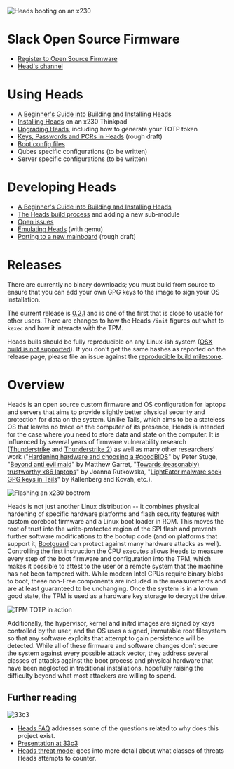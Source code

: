 ![Heads booting on an x230](images/Heads_booting_on_an_x230.jpg)

Slack Open Source Firmware
===
* [Register to Open Source Firmware](https://slack.osfw.dev/)
* [Head's channel](https://osfw.slack.com/archives/C92MNSRC1)

Using Heads
===
* [A Beginner's Guide into Building and Installing Heads](/Beginner-Installation-Guide)
* [Installing Heads](/Installing-Heads) on an x230 Thinkpad
* [Upgrading Heads](/Upgrading), including how to generate your TOTP token
* [Keys, Passwords and PCRs in Heads](/Keys) (rough draft)
* [Boot config files](/Boot)
* Qubes specific configurations (to be written)
* Server specific configurations (to be written)

Developing Heads
===
* [A Beginner's Guide into Building and Installing Heads](/Beginner-Installation-Guide)
* [The Heads build process](/Building) and adding a new sub-module
* [Open issues](https://github.com/osresearch/heads/issues)
* [Emulating Heads](/Emulating-Heads) (with qemu)
* [Porting to a new mainboard](/Porting) (rough draft)

Releases
===
There are currently no binary downloads; you must build from source to ensure that you can add your own GPG keys to the image to sign your OS installation.

The current release is [0.2.1](https://github.com/osresearch/heads/releases/tag/v0.2.1) and is one of the first that is close to usable for other users.  There are changes to how the Heads `/init` figures out what to `kexec` and how it interacts with the TPM.

Heads buils should be fully reproducible on any Linux-ish system ([OSX build is not supported](https://github.com/osresearch/heads/issues/96)).  If you don't get the same hashes as reported on the release page, please file an issue against the [reproducible build milestone](https://github.com/osresearch/heads/milestone/1).


Overview
===
Heads is an open source custom firmware and OS configuration for laptops
and servers that aims to provide slightly better physical security and
protection for data on the system. Unlike Tails, which aims to be a
stateless OS that leaves no trace on the computer of its presence, Heads
is intended for the case where you need to store data and state on the
computer.  It is influenced by several years of firmware vulnerability
research ([Thunderstrike](https://trmm.net/Thunderstrike) and [Thunderstrike 2](https://trmm.net/Thunderstrike_2)) as well as many
other researchers' work ("[Hardening hardware and choosing a #goodBIOS](https://media.ccc.de/v/30C3_-_5529_-_en_-_saal_2_-_201312271830_-_hardening_hardware_and_choosing_a_goodbios_-_peter_stuge#t=2372)" by Peter Stuge,
"[Beyond anti evil maid](https://media.ccc.de/v/32c3-7343-beyond_anti_evil_maid)" by Matthew Garret,
"[Towards (reasonably) trustworthy x86 laptops](http://www.theregister.co.uk/2015/12/31/rutkowska_talks_on_intel_x86_security_issues/)"
by Joanna Rutkowska,
"[LightEater malware seek GPG keys in Tails](http://www.theregister.co.uk/2015/03/19/cansecwest_talk_bioses_hack/)"
by Kallenberg and Kovah, etc.).

![Flashing an x230 bootrom](images/Flashing_an_x230_bootrom.jpg)

Heads is not just another Linux distribution -- it combines physical
hardening of specific hardware platforms and flash security features with
custom coreboot firmware and a Linux boot loader in ROM.  This moves
the root of trust into the write-protected region of the SPI flash and
prevents further software modifications to the bootup code (and on
platforms that support it, [Bootguard](https://trmm.net/Bootguard) can
protect against many hardware attacks as well).  Controlling the
first instruction the CPU executes allows Heads to measure every step of
the boot firmware and configuration into the TPM, which makes it possible
to attest to the user or a remote system that the machine has not been
tampered with.
While modern Intel CPUs require binary blobs to boot, these non-Free
components are included in the measurements and are at least guaranteed
to be unchanging.  Once the system is in a known good state, the TPM is
used as a hardware key storage to decrypt the drive.

![TPM TOTP in action](images/TPM_TOTP_in_action.jpg)

Additionally, the hypervisor, kernel and initrd images are signed by
keys controlled by the user, and the OS uses a signed, immutable root
filesystem so that any software exploits that attempt to gain persistence
will be detected.  While all of these firmware and software changes don't
secure the system against every possible attack vector, they address
several classes of attacks against the boot process and physical hardware
that have been neglected in traditional installations, hopefully raising
the difficulty beyond what most attackers are willing to spend.

Further reading
---
![33c3](images/33c3.jpg)

* [Heads FAQ](https://trmm.net/Heads_FAQ) addresses some of the questions related to why does this project exist.
* [Presentation at 33c3](https://trmm.net/Heads_33c3)
* [Heads threat model](https://trmm.net/Heads_threat_model) goes into more detail about what classes of threats Heads attempts to counter.
